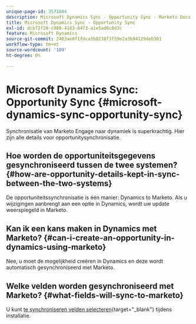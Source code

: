 ```yaml
---
unique-page-id: 3571844
description: Microsoft Dynamics Sync - Opportunity Sync - Marketo Docs - Productdocumentatie
title: Microsoft Dynamics Sync - Opportunity Sync
exl-id: dcb72f28-c980-4183-8473-a1e5ad0c8d3c
feature: Microsoft Dynamics
source-git-commit: 2403ae0f1fdca3b8238f3f59e2a3b94129deb301
workflow-type: tm+mt
source-wordcount: '109'
ht-degree: 0%

---
```


# Microsoft Dynamics Sync: Opportunity Sync {#microsoft-dynamics-sync-opportunity-sync}

Synchronisatie van Marketo Engage naar dynamiek is superkrachtig. Hier zijn alle details voor opportunitysynchronisatie.

## Hoe worden de opportuniteitsgegevens gesynchroniseerd tussen de twee systemen? {#how-are-opportunity-details-kept-in-sync-between-the-two-systems}

De opportuniteitssynchronisatie is één manier: Dynamics to Marketo. Als u wijzigingen aanbrengt aan een optie in Dynamics, wordt uw update weerspiegeld in Marketo.

## Kan ik een kans maken in Dynamics met Marketo? {#can-i-create-an-opportunity-in-dynamics-using-marketo}

Nee, u moet de mogelijkheid creëren in Dynamics en deze wordt automatisch gesynchroniseerd met Marketo.

## Welke velden worden gesynchroniseerd met Marketo? {#what-fields-will-sync-to-marketo}

U kunt [te synchroniseren velden selecteren](/help/marketo/product-docs/crm-sync/microsoft-dynamics-sync/sync-setup/microsoft-dynamics-365-with-ropc-connection/step-4-of-4-connect.md#select-fields-to-sync){target="_blank"} tijdens installatie.
